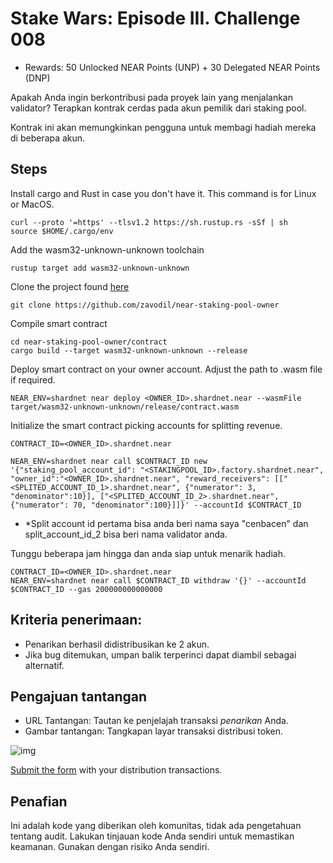 # Stake Wars: Episode III. Challenge 008

* Rewards: 50 Unlocked NEAR Points (UNP) + 30 Delegated NEAR Points (DNP)

Apakah Anda ingin berkontribusi pada proyek lain yang menjalankan validator? Terapkan kontrak cerdas pada akun pemilik dari staking pool.

Kontrak ini akan memungkinkan pengguna untuk membagi hadiah mereka di beberapa akun.

## Steps

Install cargo and Rust in case you don't have it. This command is for Linux or MacOS.

```
curl --proto '=https' --tlsv1.2 https://sh.rustup.rs -sSf | sh
source $HOME/.cargo/env
```

Add the wasm32-unknown-unknown toolchain

```
rustup target add wasm32-unknown-unknown
```

Clone the project found [here](https://github.com/zavodil/near-staking-pool-owner)

```
git clone https://github.com/zavodil/near-staking-pool-owner
```
Compile smart contract

```
cd near-staking-pool-owner/contract
cargo build --target wasm32-unknown-unknown --release
```

Deploy smart contract on your owner account. Adjust the path to .wasm file if required.
```
NEAR_ENV=shardnet near deploy <OWNER_ID>.shardnet.near --wasmFile target/wasm32-unknown-unknown/release/contract.wasm
```

Initialize the smart contract picking accounts for splitting revenue.
```
CONTRACT_ID=<OWNER_ID>.shardnet.near

NEAR_ENV=shardnet near call $CONTRACT_ID new '{"staking_pool_account_id": "<STAKINGPOOL_ID>.factory.shardnet.near", "owner_id":"<OWNER_ID>.shardnet.near", "reward_receivers": [["<SPLITED_ACCOUNT_ID_1>.shardnet.near", {"numerator": 3, "denominator":10}], ["<SPLITED_ACCOUNT_ID_2>.shardnet.near", {"numerator": 70, "denominator":100}]]}' --accountId $CONTRACT_ID
```
* *Split account id pertama bisa anda beri nama saya "cenbacen" dan split_account_id_2 bisa beri nama validator anda.

Tunggu beberapa jam hingga dan anda siap untuk menarik hadiah.

```
CONTRACT_ID=<OWNER_ID>.shardnet.near
NEAR_ENV=shardnet near call $CONTRACT_ID withdraw '{}' --accountId $CONTRACT_ID --gas 200000000000000
```

## Kriteria penerimaan:

* Penarikan berhasil didistribusikan ke 2 akun.
* Jika bug ditemukan, umpan balik terperinci dapat diambil sebagai alternatif.

## Pengajuan tantangan

* URL Tantangan: Tautan ke penjelajah transaksi *penarikan* Anda.
* Gambar tantangan: Tangkapan layar transaksi distribusi token.

![img](./images/split-log.png)

[Submit the form](https://docs.google.com/forms/d/e/1FAIpQLScp9JEtpk1Fe2P9XMaS9Gl6kl9gcGVEp3A5vPdEgxkHx3ABjg/viewform) with your distribution transactions.

## Penafian

Ini adalah kode yang diberikan oleh komunitas, tidak ada pengetahuan tentang audit. Lakukan tinjauan kode Anda sendiri untuk memastikan keamanan. Gunakan dengan risiko Anda sendiri.
